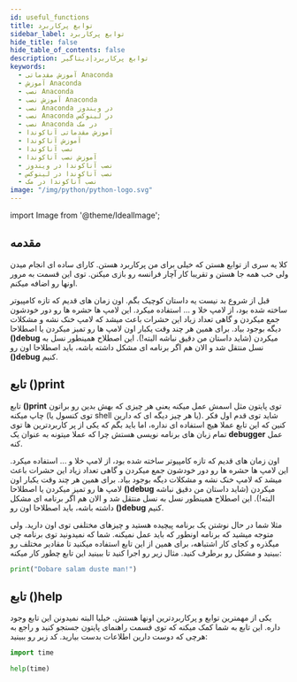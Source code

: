 ```yaml
---
id: useful_functions
title: توابع پرکاربرد
sidebar_label: توابع پرکاربرد
hide_title: false
hide_table_of_contents: false
description: توابع پرکاربرد|دیتاگیر
keywords:
  - آموزش مقدماتی Anaconda
  - آموزش Anaconda
  - نصب Anaconda
  - آموزش نصب Anaconda
  - نصب Anaconda در ویندوز
  - نصب Anaconda در لینوکس
  - نصب Anaconda در مک
  - آموزش مقدماتی آناکوندا
  - آموزش آناکوندا
  - نصب آناکوندا
  - آموزش نصب آناکوندا
  - نصب آناکوندا در ویندوز
  - نصب آناکوندا در لینوکس
  - نصب آناکوندا در مک
image: "/img/python/python-logo.svg"
---
```


import Image from '@theme/IdealImage';

## **مقدمه**

کلا یه سری از توابع هستن که خیلی برای من پرکاربرد هستن. کارای ساده ای انجام میدن ولی خب همه جا هستن و تقریبا کار آچار فرانسه رو بازی میکنن. توی این قسمت به مرور اونها رو اضافه میکنم.

قبل از شروع بد نیست یه داستان کوچیک بگم. اون زمان های قدیم که تازه کامپیوتر ساخته شده بود، از لامپ خلا و ... استفاده میکرد. این لامپ ها حشره ها رو دور خودشون جمع میکردن و گاهی تعداد زیاد این حشرات باعث میشد که لامپ خنک نشه و مشکلات دیگه بوجود بیاد. برای همین هر چند وقت یکبار اون لامپ ها رو تمیز میکردن یا اصطلاحا **()debug** میکردن (شاید داستان من دقیق نباشه البته!). این اصطلاح همینطور نسل به نسل منتقل شد و الان هم اگر برنامه ای مشکل داشته باشه، باید اصطلاحا اون رو **()debug** کنیم.

## **تابع ()print**

تابع **()print** توی پایتون مثل اسمش عمل میکنه یعنی هر چیزی که بهش بدین رو براتون چاپ میکنه (توی کنسول یا shell یا هر چیز دیگه ای که دارین). شاید توی قدم اول فکر کنین که این تابع عملا هیچ استفاده ای نداره، اما باید بگم که یکی از پر کاربردترین ها توی تمام زبان های برنامه نویسی هستش چرا که عملا میتونه به عنوان یک **debugger** عمل کنه.

اون زمان های قدیم که تازه کامپیوتر ساخته شده بود، از لامپ خلا و ... استفاده میکرد. این لامپ ها حشره ها رو دور خودشون جمع میکردن و گاهی تعداد زیاد این حشرات باعث میشد که لامپ خنک نشه و مشکلات دیگه بوجود بیاد. برای همین هر چند وقت یکبار اون لامپ ها رو تمیز میکردن یا اصطلاحا **()debug** میکردن (شاید داستان من دقیق نباشه البته!). این اصطلاح همینطور نسل به نسل منتقل شد و الان هم اگر برنامه ای مشکل داشته باشه، باید اصطلاحا اون رو **()debug** کنیم.

مثلا شما در حال نوشتن یک برنامه پیچیده هستید و چیزهای مختلفی توی اون دارید. ولی متوجه میشید که برنامه اونطور که باید عمل نمیکنه. شما که نمیدونید توی برنامه چی میگذره و کجای کار اشتباهه، برای همین از این تابع استفاده میکنید تا مقادیر مختلف رو ببینید و مشکل رو برطرف کنید. مثال زیر رو اجرا کنید تا ببینید این تابع چطور کار میکنه:

```python
print("Dobare salam duste man!")
```

## **تابع ()help**

یکی از مهمترین توابع و پرکاربردترین اونها هستش. خیلیا البته نمیدونن این تابع وجود داره. این تابع به شما کمک میکنه که توی قسمت راهنمای پایتون جستجو کنید و راجع به هرچی که دوست دارین اطلاعات بدست بیارید. کد زیر رو ببینید:

```python
import time

help(time)
```
